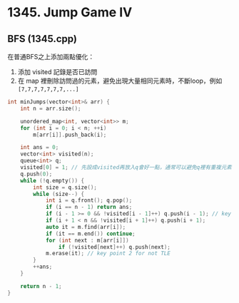 # 1345. Jump Game IV

## BFS (1345.cpp)

在普通BFS之上添加兩點優化：

1. 添加 visited 記錄是否已訪問
2. 在 map 裡刪除訪問過的元素，避免出現大量相同元素時，不斷loop，例如 ```[7,7,7,7,7,7,7,...]```

```cpp
int minJumps(vector<int>& arr) {
    int n = arr.size();

    unordered_map<int, vector<int>> m;
    for (int i = 0; i < n; ++i)
        m[arr[i]].push_back(i);

    int ans = 0;
    vector<int> visited(n);
    queue<int> q;
    visited[0] = 1; // 先設成visited再放入q會好一點，通常可以避免q裡有重複元素
    q.push(0);
    while (!q.empty()) {
        int size = q.size();
        while (size--) {
            int i = q.front(); q.pop();
            if (i == n - 1) return ans;
            if (i - 1 >= 0 && !visited[i - 1]++) q.push(i - 1); // key point 1 for not TLE
            if (i + 1 < n && !visited[i + 1]++) q.push(i + 1);
            auto it = m.find(arr[i]);
            if (it == m.end()) continue;
            for (int next : m[arr[i]])
                if (!visited[next]++) q.push(next);
            m.erase(it); // key point 2 for not TLE
        }
        ++ans;
    }

    return n - 1;
}
```
